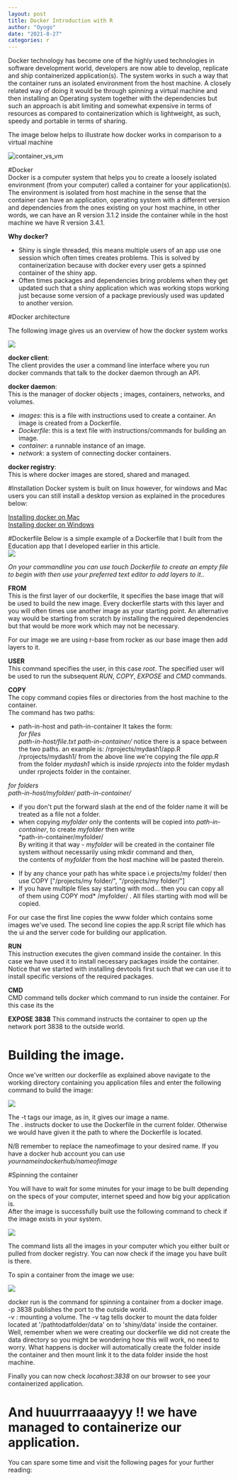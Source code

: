 ```yaml
---
layout: post
title: Docker Introduction with R
author: "Oyogo"
date: "2021-8-27"
categories: r
---
```



Docker technology has become one of the highly used technologies in software development world, developers are now able to develop, replicate and ship containerized application(s). The system works in such a way that the container runs an isolated environment from the host machine. A closely related way of doing it would be through spinning a virtual machine and then installing an Operating system together with the dependencies but such an approach is abit limiting and somewhat expensive in terms of resources as compared to containerization which is lightweight, as such, speedy and portable in terms of sharing.   


The image below helps to illustrate how docker works in comparison to a virtual machine  

![container_vs_vm](/assets/container-vm.png) 

#Docker  
Docker is a computer system that helps you to create a loosely isolated environment (from your computer) called a container for your application(s). The environment is isolated from host machine in the sense that the container can have an application, operating system with a different version and dependencies from the ones existing on your host machine, in other words, we can have an R version 3.1.2 inside the container while in the host machine we have R version 3.4.1.  

**Why docker?**   
 * Shiny is single threaded, this means multiple users of an app use one session which often times creates problems. This is solved   by containerization because with docker every user gets a spinned container of the shiny app.  
 * Often times packages and dependencies bring problems when they get updated such that a shiny application which was working stops working just because some version of a package previously used was updated to another version. 
 

#Docker architecture 

The following image gives us an overview of how the docker system works  

 ![](/assets/docker_architecture.png)

**docker client**:   
The client provides the user a command line interface where you run docker commands that talk to the docker daemon through an API.   

**docker daemon**:   
This is the manager of docker objects ; images, containers, networks, and volumes.  

- _images_: this is a file with instructions used to create a container. An image is created from a Dockerfile. 
- _Dockerfile_: this is a text file with instructions/commands for building an image.   
- _container_: a runnable instance of an image.  
- _network_: a system of connecting docker containers.  


**docker registry**:  
This is where docker images are stored, shared and managed.  


#Installation
Docker system is built on linux however, for windows and Mac users you can still install a desktop version as explained in the procedures below:  

[Installing docker on Mac](https://hub.docker.com/editions/community/docker-ce-desktop-mac)   
[Installing docker on Windows](https://hub.docker.com/editions/community/docker-ce-desktop-windows)   

#Dockerfile
Below is a simple example of a Dockerfile that I built from the Education app that I developed earlier in this article.  
 ![](/assets/dfile.png)   



_On your commandline you can use *touch Dockerfile* to create an empty file to begin with then use your preferred text editor to add layers to it.._  

**FROM**  
This is the first layer of our dockerfile, it specifies the base image that will be used to build the new image. Every dockerfile starts with this layer and you will often times use another image as your starting point. An alternative way would be starting from scratch by installing the required dependencies but that would be more work which may not be necessary.  

For our image we are using r-base from rocker as our base image then add layers to it.     

**USER**  
This command specifies the user, in this case _root_.  The specified user will be used to run the subsequent _RUN_, _COPY_, _EXPOSE_ and _CMD_ commands.  

**COPY**   
The copy command copies files or directories from the host machine to the container.  
The command has two paths:  
  - path-in-host and path-in-container
It takes the form:  
  _for files_  
  *path-in-host/file.txt* *path-in-container/* 
  notice there is a space between the two paths.
  an example is: /rprojects/mydash1/app.R /rprojects/mydash1/ 
  from the above line we're copying the file _app.R_ from the folder _mydash1_ which is inside _rprojects_ into the folder mydash under rprojects folder in the container. 
  
  _for folders_  
  *path-in-host/myfolder/* *path-in-container/*   
   
   - if you don't put the forward slash at the end of the folder name it will be treated as a file not a folder.    
   - when copying _myfolder_ only the contents will be copied into *path-in-container*, to create _myfolder_ then write    
   *path-in-container/myfolder/      
   By writing it that way - _myfolder_ will be created in the container file system without necessarily using mkdir command and then,   
   the contents of _myfolder_ from the host machine will be pasted therein.    
  
  * If by any chance your path has white space i.e projects/my folder/ then use COPY ["/projects/my folder/", "/projects/my folder/"]    
  * If you have multiple files say starting with mod... then you can copy all of them using COPY mod* /myfolder/ . All files starting with mod will be copied.    
  
  For our case the first line copies the www folder which contains some images we've used.
  The second line copies the app.R script file which has the ui and the server code for building our application.  
  
**RUN**  
This instruction executes the given command inside the container. In this case we have used it to install necessary packages inside the container.  
Notice that we started with installing devtools first such that we can use it to install specific versions of the required packages.  


**CMD**  
CMD command tells docker which command to run inside the container.  For this case its the 

**EXPOSE 3838**
This command instructs the container to open up the network port 3838 to the outside world. 

  
# Building the image.  
Once we've written our dockerfile as explained above navigate to the working directory containing you application files and enter the following command to build the image:  

![](/assets/dbuild.png)  
 
 
 
The -t tags our image, as in, it gives our image a name.   
The . instructs docker to use the Dockerfile in the current folder. Otherwise we would have given it the path to where the Dockerfile is located.  

N/B remember to replace the nameofimage to your desired name. If you have a docker hub account you can use *yournameindockerhub/nameofimage* 

#Spinning the container  

You will have to wait for some minutes for your image to be built depending on the specs of your computer, internet speed and how big your application is.   
After the image is successfully built use the following command to check if the image exists in your system.  

![](/assets/dimages.png)

The command lists all the images in your computer which you either built or pulled from docker registry. You can now check if the image you have built is there.  

To spin a container from the image we use:    

![](/assets/drun.png)


docker run is the command for spinning a container from a docker image.    
-p 3838 publishes the port to the outside world.    
-v : mounting a volume. The -v tag tells docker to mount the data folder located at '/pathtodatfolder/data' on to 'shiny/data' inside the container.   
Well, remember when we were creating our dockerfile we did not create the data directory so you might be wondering how this will work, no need to worry. What happens is docker will automatically create the folder inside the container and then mount link it to the data folder inside the host machine.    

Finally you can now check _locahost:3838_ on our browser to see your containerized application.  


# And huuurrraaaayyy !! we have managed to containerize our application.  

You can spare some time and visit the following pages for your further reading:  
